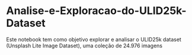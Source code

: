 # Analise-e-Exploracao-do-ULID25k-Dataset
Este notebook tem como objetivo explorar e analisar o ULID25k dataset (Unsplash Lite Image Dataset), uma coleção de 24.976 imagens
